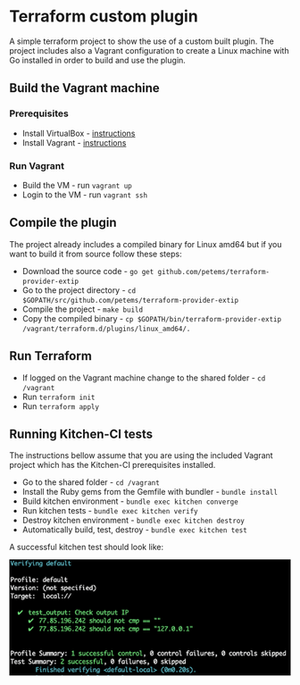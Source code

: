 # Terraform custom plugin

A simple terraform project to show the use of a custom built plugin. The project includes also a Vagrant configuration to create a Linux machine with Go installed in order to build and use the plugin.

## Build the Vagrant machine

### Prerequisites

* Install VirtualBox - [instructions](https://www.virtualbox.org/wiki/Downloads)
* Install Vagrant - [instructions](https://www.vagrantup.com/downloads.html)

### Run Vagrant

* Build the VM - run `vagrant up`
* Login to the VM - run `vagrant ssh`

## Compile the plugin

The project already includes a compiled binary for Linux amd64 but if you want to build it from source follow these steps:

* Download the source code - `go get github.com/petems/terraform-provider-extip`
* Go to the project directory - `cd $GOPATH/src/github.com/petems/terraform-provider-extip`
* Compile the project - `make build`
* Copy the compiled binary - `cp $GOPATH/bin/terraform-provider-extip /vagrant/terraform.d/plugins/linux_amd64/.`

## Run Terraform

* If logged on the Vagrant machine change to the shared folder - `cd /vagrant`
* Run `terraform init`
* Run `terraform apply`

## Running Kitchen-CI tests

The instructions bellow assume that you are using the included Vagrant project which has the Kitchen-CI prerequisites installed.

* Go to the shared folder - `cd /vagrant`
* Install the Ruby gems from the Gemfile with bundler - `bundle install`
* Build kitchen environment - `bundle exec kitchen converge`
* Run kitchen tests - `bundle exec kitchen verify`
* Destroy kitchen environment - `bundle exec kitchen destroy`
* Automatically build, test, destroy - `bundle exec kitchen test`

A successful kitchen test should look like:

![kitchen pass](screenshots/kitchen-pass.png)